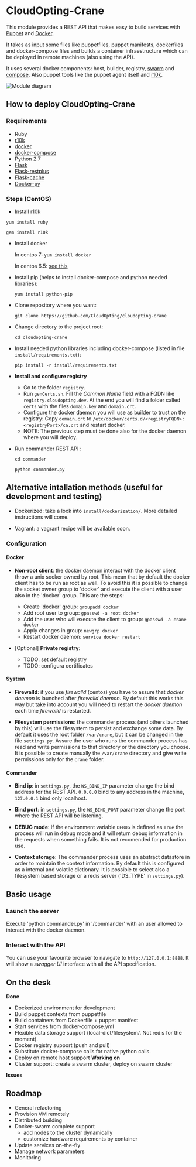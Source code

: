 # CloudOpting-Crane

This module provides a REST API that makes easy to build services with [Puppet](https://puppetlabs.com/) and [Docker](https://www.docker.com/).

It takes as input some files like puppetfiles, puppet manifests, dockerfiles and docker-compose files and builds a container infraestructure which can be deployed in remote machines (also using the API).

It uses several docker components: host, builder, registry, [swarm](https://github.com/docker/swarm) and [compose](https://github.com/docker/compose). Also puppet tools like the puppet agent itself and [r10k](https://github.com/puppetlabs/r10k).

![Module diagram](/readmeResources/diagram.png)

## How to deploy CloudOpting-Crane

### Requirements

- Ruby
- [r10k](https://github.com/puppetlabs/r10k)
- [docker](https://docs.docker.com/installation/)
- [docker-compose](https://docs.docker.com/compose/#installation-and-set-up)
- Python 2.7
- [Flask](http://flask.pocoo.org/)
- [Flask-restplus](https://github.com/noirbizarre/flask-restplus)
- [Flask-cache](https://pythonhosted.org/Flask-Cache/)
- [Docker-py](https://github.com/docker/docker-py)

### Steps (CentOS)

- Install r10k

 `yum install ruby`

 `gem install r10k`

- Install docker

  In centos 7: `yum install docker`

  In centos 6.5: [see this](https://docs.docker.com/installation/centos/)

- Install pip (helps to install docker-compose and python needed libraries):

  `yum install python-pip`

- Clone repository where you want:

  `git clone https://github.com/CloudOpting/cloudopting-crane`

- Change directory to the project root:

  `cd cloudopting-crane`

- Install needed python libraries including docker-compose (listed in file `install/requirements.txt`):

  `pip install -r install/requirements.txt`

- __Install and configure registry__
    - Go to the folder `registry`.
    - Run `genCerts.sh`. Fill the _Common Name_ field with a FQDN like `registry.cloudopting.dev`. At the end you will find a folder called `certs` with the files `domain.key` and `domain.crt`.
    - Configure the docker daemon you will use as builder to trust on the registry: Copy `domain.crt` to `/etc/docker/certs.d/<registryFQDN>:<registryPort>/ca.crt` and restart docker.
    - NOTE: The previous step must be done also for the docker daemon where you will deploy.

- Run commander REST API :

  `cd commander`

  `python commander.py`

## Alternative intallation methods (useful for development and testing)

- Dockerized: take a look into `install/dockerization/`. More detailed instructions will come.

- Vagrant: a vagrant recipe will be available soon.


### Configuration

#### Docker

- __Non-root client__: the docker daemon interact with the docker client throw a unix socker owned by root. This mean that by default the docker client has to be run as root as well. To avoid this it is possible to change the socket owner group to 'docker' and execute the client with a user also in the 'docker' group. This are the steps:

  - Create 'docker' group: `groupadd docker`
  - Add root user to group: `gpasswd -a root docker`
  - Add the user who will execute the client to group: `gpasswd -a crane docker`
  - Apply changes in group: `newgrp docker`
  - Restart docker daemon: `service docker restart`

- [Optional] __Private registry__:
  - TODO: set default registry
  - TODO: configura certificates

#### System

- __Firewalld__: if you use _firewalld_ (centos) you have to assure that _docker daemon_ is launched after _firewalld daemon_. By default this works this way but take into account you will need to restart the _docker daemon_ each time _firewalld_ is restarted.

- __Filesystem permissions__: the commander process (and others launched by this) will use the filesystem to persist and exchange some data. By default it uses the root folder `/var/crane`, but it can be changed in the file `settings.py`. Assure the user who runs the commander process has read and write permissions to that directory or the directory you choose. It is possible to create manually the `/var/crane` directory and give write permissions only for the `crane` folder.

#### Commander

- __Bind ip__: in `settings.py`, the `WS_BIND_IP` parameter change the bind address for the REST API. `0.0.0.0` bind to any address in the machine, `127.0.0.1` bind only localhost.

- __Bind port__: in `settings.py`, the `WS_BIND_PORT` parameter change the port where the REST API will be listening.

- __DEBUG mode__: If the environment variable `DEBUG` is defined as `True` the process will run in debug mode and it will return debug information in the requests when something fails. It is not recomended for production use.

- __Context storage__: The commander process uses an abstract datastore in order to maintain the context information. By default this is configured as a internal and volatile dictionary. It is possible to select also a filesystem based storage or a redis server ('DS_TYPE' in `settings.py`).

## Basic usage

### Launch the server

Execute 'python commander.py' in '/commander' with an user allowed to interact with the docker daemon.

### Interact with the API

You can use your favourite browser to navigate to `http://127.0.0.1:8888`. It will show a _swagger UI_ interface with all the API specification.

## On the desk

__Done__
- Dockerized environment for development
- Build puppet contexts from puppetfile
- Build containers from Dockerfile + puppet manifest
- Start services from docker-compose.yml
- Flexible data storage support (local-dict/filesystem/. Not redis for the moment).
- Docker registry support (push and pull)
- Substitute docker-compose calls for native python calls.
- Deploy on remote host support
__Working on__
- Cluster support: create a swarm cluster, deploy on swarm cluster

__Issues__


## Roadmap
- General refactoring
- Provision VM remotely
- Distributed building
- Docker-swarm complete support
  - add nodes to the cluster dynamically
  - customize hardware requirements by container
- Update services on-the-fly
- Manage network parameters
- Monitoring
